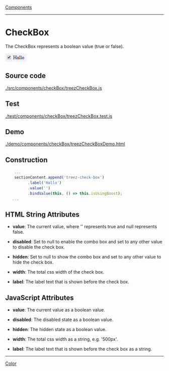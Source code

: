 [Components](../components.md)

----

# CheckBox
		
The CheckBox represents a boolean value (true or false). 
	
![](../../images/treez_check_box.png)
		
## Source code

[./src/components/checkBox/treezCheckBox.js](../../../src/components/checkBox/treezCheckBox.js)

## Test

[./test/components/checkBox/treezCheckBox.test.js](../../../test/components/checkBox/treezCheckBox.test.js)

## Demo

[./demo/components/checkBox/treezCheckBoxDemo.html](../../../demo/components/checkBox/treezCheckBoxDemo.html)

## Construction

```javascript
    ...
    sectionContent.append('treez-check-box')
		  .label('Hallo')		  
		  .value('')		
		  .bindValue(this, () => this.isUsingBoost);	
   ...
```

## HTML String Attributes

* **value**: The current value, where '' represents true and null represents false. 

* **disabled**: Set to null to enable the combo box and set to any other value to disable the check box. 

* **hidden**: Set to null to show the combo box and set to any other value to hide the check box. 

* **width**: The total css width of the check box. 

* **label**: The label text that is shown before the check box.

## JavaScript Attributes

* **value**: The current value as a boolean value. 

* **disabled**: The disabled state as a boolean value. 

* **hidden**: The hidden state as a boolean value.

* **width**: The total css width as a string, e.g. '500px'.

* **label**: The label text that is shown before the check box as a string. 


----

[Color](../color/color.md)
